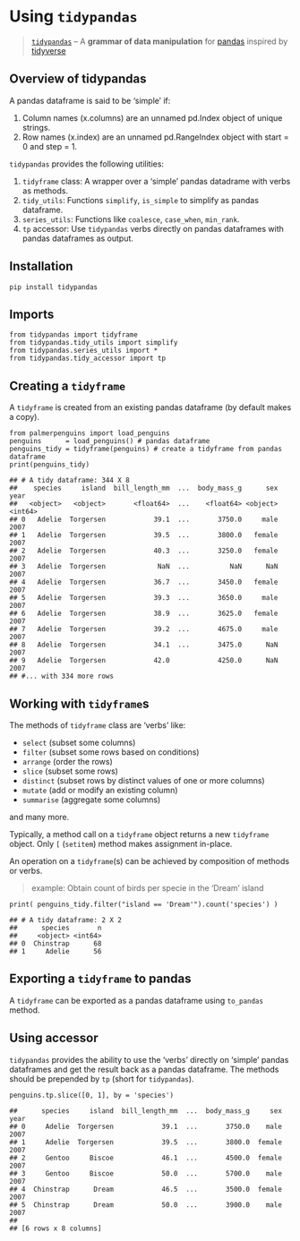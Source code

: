 # Using `tidypandas`

> [`tidypandas`](https://github.com/talegari/tidypandas) – A **grammar
> of data manipulation** for
> [pandas](https://pandas.pydata.org/docs/index.html) inspired by
> [tidyverse](https://tidyverse.tidyverse.org/)

## Overview of tidypandas

A pandas dataframe is said to be ‘simple’ if:

1.  Column names (x.columns) are an unnamed pd.Index object of unique
    strings.
2.  Row names (x.index) are an unnamed pd.RangeIndex object with start =
    0 and step = 1.

`tidypandas` provides the following utilities:

1.  `tidyframe` class: A wrapper over a ‘simple’ pandas datadrame with
    verbs as methods.
2.  `tidy_utils`: Functions `simplify`, `is_simple` to simplify as
    pandas dataframe.
3.  `series_utils`: Functions like `coalesce`, `case_when`, `min_rank`.
4.  `tp` accessor: Use `tidypandas` verbs directly on pandas dataframes
    with pandas dataframes as output.

## Installation

    pip install tidypandas

## Imports

    from tidypandas import tidyframe
    from tidypandas.tidy_utils import simplify
    from tidypandas.series_utils import *
    from tidypandas.tidy_accessor import tp

## Creating a `tidyframe`

A `tidyframe` is created from an existing pandas dataframe (by default
makes a copy).

    from palmerpenguins import load_penguins
    penguins      = load_penguins() # pandas dataframe
    penguins_tidy = tidyframe(penguins) # create a tidyframe from pandas dataframe
    print(penguins_tidy)

    ## # A tidy dataframe: 344 X 8
    ##    species     island  bill_length_mm  ...  body_mass_g      sex    year
    ##   <object>   <object>       <float64>  ...    <float64> <object> <int64>
    ## 0   Adelie  Torgersen            39.1  ...       3750.0     male    2007
    ## 1   Adelie  Torgersen            39.5  ...       3800.0   female    2007
    ## 2   Adelie  Torgersen            40.3  ...       3250.0   female    2007
    ## 3   Adelie  Torgersen             NaN  ...          NaN      NaN    2007
    ## 4   Adelie  Torgersen            36.7  ...       3450.0   female    2007
    ## 5   Adelie  Torgersen            39.3  ...       3650.0     male    2007
    ## 6   Adelie  Torgersen            38.9  ...       3625.0   female    2007
    ## 7   Adelie  Torgersen            39.2  ...       4675.0     male    2007
    ## 8   Adelie  Torgersen            34.1  ...       3475.0      NaN    2007
    ## 9   Adelie  Torgersen            42.0            4250.0      NaN    2007
    ## #... with 334 more rows

## Working with `tidyframe`s

The methods of `tidyframe` class are ‘verbs’ like:

-   `select` (subset some columns)
-   `filter` (subset some rows based on conditions)
-   `arrange` (order the rows)
-   `slice` (subset some rows)
-   `distinct` (subset rows by distinct values of one or more columns)
-   `mutate` (add or modify an existing column)
-   `summarise` (aggregate some columns)

and many more.

Typically, a method call on a `tidyframe` object returns a new
`tidyframe` object. Only `[` (`setitem`) method makes assignment
in-place.

An operation on a `tidyframe`(s) can be achieved by composition of
methods or verbs.

> example: Obtain count of birds per specie in the ‘Dream’ island

    print( penguins_tidy.filter("island == 'Dream'").count('species') )

    ## # A tidy dataframe: 2 X 2
    ##      species       n
    ##     <object> <int64>
    ## 0  Chinstrap      68
    ## 1     Adelie      56

## Exporting a `tidyframe` to pandas

A `tidyframe` can be exported as a pandas dataframe using `to_pandas`
method.

## Using accessor

`tidypandas` provides the ability to use the ‘verbs’ directly on
‘simple’ pandas dataframes and get the result back as a pandas
dataframe. The methods should be prepended by `tp` (short for
`tidypandas`).

    penguins.tp.slice([0, 1], by = 'species')

    ##      species     island  bill_length_mm  ...  body_mass_g     sex  year
    ## 0     Adelie  Torgersen            39.1  ...       3750.0    male  2007
    ## 1     Adelie  Torgersen            39.5  ...       3800.0  female  2007
    ## 2     Gentoo     Biscoe            46.1  ...       4500.0  female  2007
    ## 3     Gentoo     Biscoe            50.0  ...       5700.0    male  2007
    ## 4  Chinstrap      Dream            46.5  ...       3500.0  female  2007
    ## 5  Chinstrap      Dream            50.0  ...       3900.0    male  2007
    ## 
    ## [6 rows x 8 columns]
